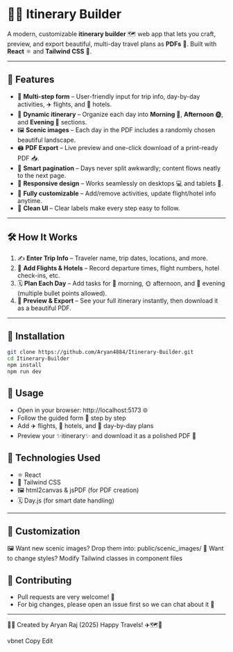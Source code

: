 # 🧳✨ Itinerary Builder

A modern, customizable **itinerary builder** 🗺️ web app that lets you craft, preview, and export beautiful, multi-day travel plans as **PDFs** 📄. Built with **React** ⚛️ and **Tailwind CSS** 🌈.

---

## 🌟 Features

- 🧭 **Multi-step form** – User-friendly input for trip info, day-by-day activities, ✈️ flights, and 🏨 hotels.
- 📆 **Dynamic itinerary** – Organize each day into **Morning 🌅**, **Afternoon 🌞**, and **Evening 🌙** sections.
- 🖼️ **Scenic images** – Each day in the PDF includes a randomly chosen beautiful landscape.
- 🖨️ **PDF Export** – Live preview and one-click download of a print-ready PDF 📥.
- 📄 **Smart pagination** – Days never split awkwardly; content flows neatly to the next page.
- 📱 **Responsive design** – Works seamlessly on desktops 💻 and tablets 📱.
- 🔧 **Fully customizable** – Add/remove activities, update flight/hotel info anytime.
- 🧼 **Clean UI** – Clear labels make every step easy to follow.

---

## 🛠️ How It Works

1. ✍️ **Enter Trip Info** – Traveler name, trip dates, locations, and more.
2. 🛫 **Add Flights & Hotels** – Record departure times, flight numbers, hotel check-ins, etc.
3. 🗓️ **Plan Each Day** – Add tasks for 🌅 morning, 🌞 afternoon, and 🌙 evening (multiple bullet points allowed).
4. 👀 **Preview & Export** – See your full itinerary instantly, then download it as a beautiful PDF.

---

## 🚀 Installation

```bash
git clone https://github.com/Aryan4884/Itinerary-Builder.git
cd Itinerary-Builder
npm install
npm run dev
```

## 🎯 Usage

- Open in your browser: http://localhost:5173 🌐
- Follow the guided form 📝 step by step
- Add ✈️ flights, 🏨 hotels, and 📅 day-by-day plans
- Preview your ✨itinerary✨ and download it as a polished PDF 📄

## 🧰 Technologies Used

- ⚛️ React
- 🎨 Tailwind CSS
- 🖼️ html2canvas & jsPDF (for PDF creation)
- 🗓️ Day.js (for smart date handling)
---
## 🎨 Customization

🖼️ Want new scenic images? Drop them into: public/scenic_images/
🎨 Want to change styles? Modify Tailwind classes in component files

## 🤝 Contributing
- Pull requests are very welcome! 🙌
- For big changes, please open an issue first so we can chat about it 💬
---
👨‍💻 Created by Aryan Raj (2025)
Happy Travels! ✈️🗺️📌

vbnet
Copy
Edit
